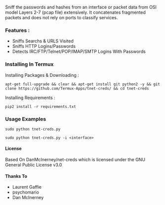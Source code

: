 Sniff the passwords and hashes from an interface or packet data from OSI model Layers 2-7 (pcap file) extensively.
It concatenates fragmented packets and does not rely on ports to classify services.
### Features :

* Sniffs Searchs & URLS Visited 
* Sniffs HTTP Logins/Passwords
* Detects IRC/FTP/Telnet/POP/IMAP/SMTP Logins With Passwords 

### Installing In Termux 

Installing Packages & Downloading :

`apt-get full-upgrade && clear && apt-get install git python2 -y &&
git clone https://github.com/Termux-Apps/tnet-creds/ && cd tnet-creds` 

Installing Requirements :

`pip2 install -r requirements.txt`

### Usage Examples

`sudo python tnet-creds.py`

`sudo python tnet-creds.py -i <interface>`


#### License 

Based On DanMcInerney/net-creds which is licensed under the
GNU General Public License v3.0

#### Thanks To 
* Laurent Gaffie
* psychomario
* Dan McInerney  
